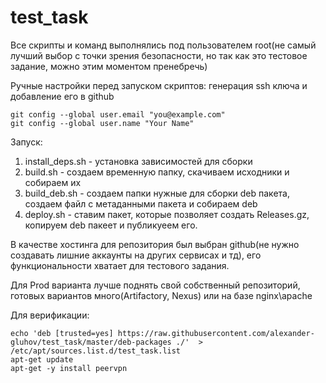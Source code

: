 # test_task

Все скрипты и команд выполнялись под пользователем root(не самый лучший выбор с точки зрения безопасности, но так как это тестовое задание, можно этим моментом пренебречь)

Ручные настройки перед запуском скриптов:
генерация ssh ключа и добавление его в github
```
git config --global user.email "you@example.com"
git config --global user.name "Your Name"
```
Запуск:
1. install_deps.sh - установка зависимостей для сборки
2. build.sh - создаем временную папку, скачиваем исходники и собираем их
3. build_deb.sh - создаем папки нужные для сборки deb пакета, создаем файл с метаданными пакета и собираем deb
4. deploy.sh - ставим пакет, которые позволяет создать Releases.gz, копируем deb пакеет и публикуеем его.

В качестве хостинга для репозитория был выбран github(не нужно создавать лишние аккаунты на других сервисах и тд), его функциональности хватает для тестового задания.

Для Prod варианта лучше поднять свой собственный репозиторий, готовых вариантов много(Artifactory, Nexus) или на базе nginx\apache

Для верификации:
```
echo 'deb [trusted=yes] https://raw.githubusercontent.com/alexander-gluhov/test_task/master/deb-packages ./'  >  /etc/apt/sources.list.d/test_task.list
apt-get update
apt-get -y install peervpn
```
